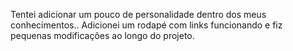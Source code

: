 Tentei adicionar um pouco de personalidade dentro dos meus conhecimentos..
Adicionei um rodapé com links funcionando e fiz pequenas modificações ao longo do projeto.
